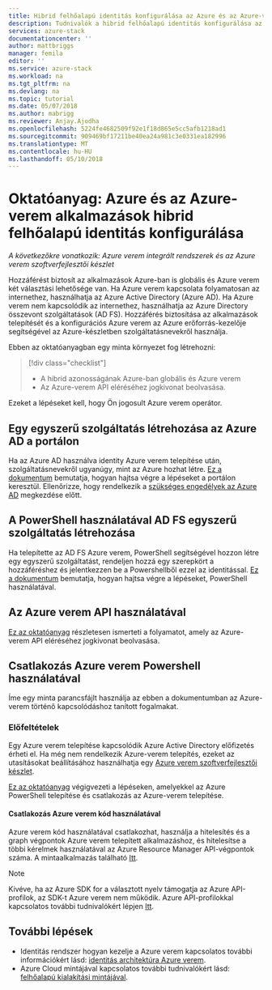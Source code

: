 ```yaml
---
title: Hibrid felhőalapú identitás konfigurálása az Azure és az Azure-verem alkalmazásokkal |} Microsoft Docs
description: Tudnivalók a hibrid felhőalapú identitás konfigurálása az Azure és az Azure-verem alkalmazásokkal.
services: azure-stack
documentationcenter: ''
author: mattbriggs
manager: femila
editor: ''
ms.service: azure-stack
ms.workload: na
ms.tgt_pltfrm: na
ms.devlang: na
ms.topic: tutorial
ms.date: 05/07/2018
ms.author: mabrigg
ms.reviewer: Anjay.Ajodha
ms.openlocfilehash: 5224fe4682509f92e1f18d865e5cc5afb1218ad1
ms.sourcegitcommit: 909469bf17211be40ea24a981c3e0331ea182996
ms.translationtype: MT
ms.contentlocale: hu-HU
ms.lasthandoff: 05/10/2018
---
```

# <a name="tutorial-configure-hybrid-cloud-identity-with-azure-and-azure-stack-applications"></a>Oktatóanyag: Azure és az Azure-verem alkalmazások hibrid felhőalapú identitás konfigurálása

*A következőkre vonatkozik: Azure verem integrált rendszerek és az Azure verem szoftverfejlesztői készlet*

Hozzáférést biztosít az alkalmazások Azure-ban is globális és Azure verem két választási lehetősége van. Ha Azure verem kapcsolata folyamatosan az internethez, használhatja az Azure Active Directory (Azure AD). Ha Azure verem nem kapcsolódik az internethez, használhatja az Azure Directory összevont szolgáltatások (AD FS). Hozzáférés biztosítása az alkalmazások telepítését és a konfigurációs Azure verem az Azure erőforrás-kezelője segítségével az Azure-készletben szolgáltatásnevekről használja. 

Ebben az oktatóanyagban egy minta környezet fog létrehozni:

> [!div class="checklist"]
> * A hibrid azonosságának Azure-ban globális és Azure verem
> * Az Azure-verem API eléréséhez jogkivonat beolvasása.

Ezeket a lépéseket kell, hogy Ön jogosult Azure verem operátor.

## <a name="create-a-service-principal-for-azure-ad-in-the-portal"></a>Egy egyszerű szolgáltatás létrehozása az Azure AD a portálon

Ha az Azure AD használva identity Azure verem telepítése után, szolgáltatásnevekről ugyanúgy, mint az Azure hozhat létre. [Ez a dokumentum](https://docs.microsoft.com/en-us/azure/azure-stack/user/azure-stack-create-service-principals#create-service-principal-for-azure-ad) bemutatja, hogyan hajtsa végre a lépéseket a portálon keresztül. Ellenőrizze, hogy rendelkezik a [szükséges engedélyek az Azure AD](https://docs.microsoft.com/en-us/azure/azure-resource-manager/resource-group-create-service-principal-portal#required-permissions) megkezdése előtt.

## <a name="create-a-service-principal-for-ad-fs-using-powershell"></a>A PowerShell használatával AD FS egyszerű szolgáltatás létrehozása

Ha telepítette az AD FS Azure verem, PowerShell segítségével hozzon létre egy egyszerű szolgáltatást, rendeljen hozzá egy szerepkört a hozzáféréshez és jelentkezzen be a Powershellből ezzel az identitással. [Ez a dokumentum](https://docs.microsoft.com/en-us/azure/azure-stack/user/azure-stack-create-service-principals#create-service-principal-for-ad-fs) bemutatja, hogyan hajtsa végre a lépéseket, PowerShell használatával.

## <a name="using-the-azure-stack-api"></a>Az Azure verem API használatával

[Ez az oktatóanyag](https://docs.microsoft.com/en-us/azure/azure-stack/user/azure-stack-rest-api-use) részletesen ismerteti a folyamatot, amely az Azure-verem API eléréséhez jogkivonat beolvasása.

## <a name="connect-to-azure-stack-using-powershell"></a>Csatlakozás Azure verem Powershell használatával

Íme egy minta parancsfájlt használja az ebben a dokumentumban az Azure-verem történő kapcsolódáshoz tanított fogalmakat.

### <a name="prerequisites"></a>Előfeltételek

Egy Azure verem telepítése kapcsolódik Azure Active Directory előfizetés érheti el. Ha még nem rendelkezik Azure-verem telepítés, ezeket az utasításokat beállításához használhatja egy [Azure verem szoftverfejlesztői készlet](https://docs.microsoft.com/en-us/azure/azure-stack/asdk/asdk-deploy).

[Ez az oktatóanyag](https://docs.microsoft.com/en-us/azure/azure-stack/azure-stack-powershell-configure-quickstart) végigvezeti a lépéseken, amelyekkel az Azure PowerShell telepítése és csatlakozás az Azure-verem telepítése.

#### <a name="connect-to-azure-stack-using-code"></a>Csatlakozás Azure verem kód használatával

Azure verem kód használatával csatlakozhat, használja a hitelesítés és a graph végpontok Azure verem telepített alkalmazáshoz, és hitelesítse a többi kérelmek használatával az Azure Resource Manager API-végpontok száma. A mintaalkalmazás található [Itt](https://github.com/shriramnat/HybridARMApplication).

> [!Note]  
Kivéve, ha az Azure SDK for a választott nyelv támogatja az Azure API-profilok, az SDK-t Azure verem nem működik. Azure API-profilokkal kapcsolatos további tudnivalókért lépjen [Itt](https://docs.microsoft.com/da-dk/azure/azure-stack/user/azure-stack-version-profiles).

## <a name="next-steps"></a>További lépések

 - Identitás rendszer hogyan kezelje a Azure verem kapcsolatos további információkért lásd: [identitás architektúra Azure verem](https://docs.microsoft.com/azure/azure-stack/azure-stack-identity-architecture).  
 - Azure Cloud mintájával kapcsolatos további tudnivalókért lásd: [felhőalapú kialakítási mintájával](https://docs.microsoft.com/azure/architecture/patterns).
